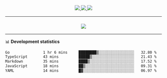 <h3 align="center">
  <a href="https://github.com/hwalker928">
      <img src="https://img.shields.io/github/followers/hwalker928?label=Followers&style=for-the-badge&color=lightblue">
  </a>
  <a href="https://harryw.link/discord" alt="Discord">
      <img src="https://img.shields.io/discord/738451951758606336?label=discord&style=for-the-badge&color=lightblue"/>
  </a>
  <a href="https://harryw.link/sparked" alt="Sparked Host">
      <img src="https://img.shields.io/static/v1?label=Sponsor&message=Sparked%20Host&color=yellow&style=for-the-badge"/>
  </a>
</h3>

<hr>


<h3 align="center">
  <a href="https://github.com/hwalker928">
      <img src="https://github-profile-trophy.vercel.app/?username=hwalker928&no-bg=true&no-frame=true">
  </a>
</h3>


<hr>

📊 **Development statistics**

<!--START_SECTION:waka-->

```txt
Go               1 hr 6 mins     ████████▒░░░░░░░░░░░░░░░░   32.80 %
TypeScript       43 mins         █████▒░░░░░░░░░░░░░░░░░░░   21.43 %
Markdown         35 mins         ████▒░░░░░░░░░░░░░░░░░░░░   17.52 %
JavaScript       18 mins         ██▒░░░░░░░░░░░░░░░░░░░░░░   09.31 %
YAML             14 mins         █▓░░░░░░░░░░░░░░░░░░░░░░░   06.97 %
```

<!--END_SECTION:waka-->
